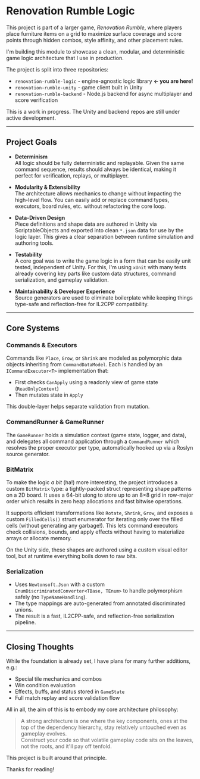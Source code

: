 # Renovation Rumble Logic

This project is part of a larger game, *Renovation Rumble*, where players place furniture items on a grid to maximize surface coverage and score points through hidden combos, style affinity, and other placement rules.

I'm building this module to showcase a clean, modular, and deterministic game logic architecture that I use in production.

The project is split into three repositories:

- `renovation-rumble-logic` - engine-agnostic logic library **← you are here!**
- `renovation-rumble-unity` - game client built in Unity
- `renovation-rumble-backend` - Node.js backend for async multiplayer and score verification

This is a work in progress. The Unity and backend repos are still under active development.

---

## Project Goals

- **Determinism**  
  All logic should be fully deterministic and replayable. Given the same command sequence, results should always be identical, making it perfect for verification, replays, or multiplayer.

- **Modularity & Extensibility**  
  The architecture allows mechanics to change without impacting the high-level flow. You can easily add or replace command types, executors, board rules, etc. without refactoring the core loop.

- **Data-Driven Design**  
  Piece definitions and shape data are authored in Unity via ScriptableObjects and exported into clean `*.json` data for use by the logic layer. This gives a clear separation between runtime simulation and authoring tools.

- **Testability**  
  A core goal was to write the game logic in a form that can be easily unit tested, independent of Unity. For this, I'm using `xUnit` with many tests already covering key parts like custom data structures, command serialization, and gameplay validation.

- **Maintainability & Developer Experience**  
  Source generators are used to eliminate boilerplate while keeping things type-safe and reflection-free for IL2CPP compatibility.

---

## Core Systems

### Commands & Executors

Commands like `Place`, `Grow`, or `Shrink` are modeled as polymorphic data objects inheriting from `CommandDataModel`. Each is handled by an `ICommandExecutor<T>` implementation that:

- First checks `CanApply` using a readonly view of game state (`ReadOnlyContext`)
- Then mutates state in `Apply`

This double-layer helps separate validation from mutation.

### CommandRunner & GameRunner

The `GameRunner` holds a simulation context (game state, logger, and data), and delegates all command application through a `CommandRunner` which resolves the proper executor per type, automatically hooked up via a Roslyn source generator.

### BitMatrix

To make the logic *a bit* (ha!) more interesting, the project introduces a custom `BitMatrix` type: a tightly-packed struct representing shape patterns on a 2D board. It uses a 64-bit ulong to store up to an 8×8 grid in row-major order which results in zero heap allocations and fast bitwise operations.

It supports efficient transformations like `Rotate`, `Shrink`, `Grow`, and exposes a custom `FilledCells()` struct enumerator for iterating only over the filled cells (without generating any garbage!). This lets command executors check collisions, bounds, and apply effects without having to materialize arrays or allocate memory.

On the Unity side, these shapes are authored using a custom visual editor tool, but at runtime everything boils down to raw bits.

### Serialization

- Uses `Newtonsoft.Json` with a custom `EnumDiscriminatedConverter<TBase, TEnum>` to handle polymorphism safely (no `TypeNameHandling`).
- The type mappings are auto-generated from annotated discriminated unions.
- The result is a fast, IL2CPP-safe, and reflection-free serialization pipeline.

---

## Closing Thoughts

While the foundation is already set, I have plans for many further additions, e.g.:

- Special tile mechanics and combos
- Win condition evaluation
- Effects, buffs, and status stored in `GameState`
- Full match replay and score validation flow

All in all, the aim of this is to embody my core architecture philosophy:

> A strong architecture is one where the key components, ones at the top of the dependency hierarchy, stay relatively untouched even as gameplay evolves.  
> Construct your code so that volatile gameplay code sits on the leaves, not the roots, and it'll pay off tenfold.

This project is built around that principle.

Thanks for reading!